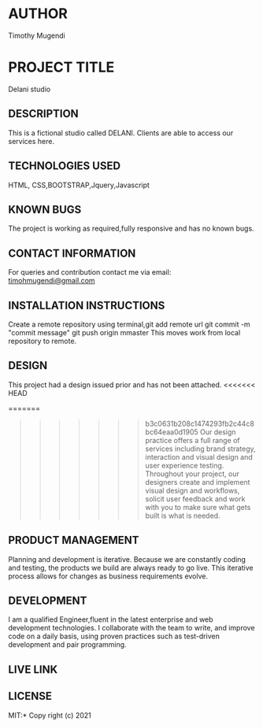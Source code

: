 # AUTHOR
Timothy Mugendi
# PROJECT TITLE
Delani studio
## DESCRIPTION
This is a fictional studio called DELANI. Clients are able to access our services here.
## TECHNOLOGIES USED
HTML, CSS,BOOTSTRAP,Jquery,Javascript
## KNOWN BUGS
The project is working as required,fully responsive and has no known bugs.
## CONTACT INFORMATION
For queries and contribution contact me via email: timohmugendi@gmail.com
## INSTALLATION INSTRUCTIONS
Create a remote repository using terminal,git add remote url git commit -m "commit message" git push origin mmaster This moves work from local repository to remote.
## DESIGN
This project had a design issued prior and has not been attached.
<<<<<<< HEAD

=======
>>>>>>> b3c0631b208c1474293fb2c44c8bc64eaa0d1905
Our design practice offers a full range of services including brand strategy, interaction and visual design and user experience testing.
Throughout your project, our designers create and implement visual design and workflows, solicit user feedback and work with you to make sure what gets built is what is needed.
## PRODUCT MANAGEMENT
Planning and development is iterative. Because we are constantly coding and testing, the products we build are always ready to go live. 
This iterative process allows for changes as business requirements evolve.
## DEVELOPMENT
I am a qualified Engineer,fluent in the latest enterprise and web development technologies.
I collaborate with the team to write, and improve code on a daily basis, using proven practices such as test-driven development and pair programming.
## LIVE LINK

## LICENSE
MIT:* Copy right (c) 2021
